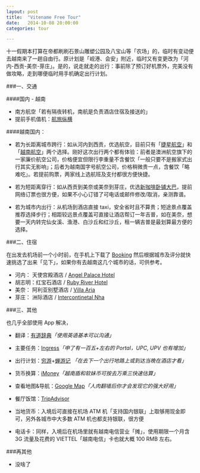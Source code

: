 ```yaml
---
layout: post
title:  "Vitename Free Tour"
date:   2014-10-08 20:00:00
categories: tour

---
```



十一假期本打算在帝都刷刷石景山雕塑公园及八宝山等「农场」的，临时有变动便去越南来了一趟自由行。原计划是「岘港、会安」附近，临时又有变更改为「河内-西贡-美奈-芽庄」。是的，说走就走的出行：事前除了预订好机票外，完美没有做攻略，走到哪便临时用手机确定出行计划。

###一、交通

####国内 - 越南

- 南方航空「若有隔夜转机，南航是负责酒店住宿及接送的」
- 提前手机值机：[航旅纵横](https://itunes.apple.com/us/app/hang-lu-zong-hengpro-guan/id768160271?mt=8)

####越南国内：
   
   - 若为长距离城市跨行：如从河内到西贡，优选航空，目前只有「[捷星航空](http://www.jetstar.com/cn/zh/home)」和「[越南航空](http://www.vietnamairlines.com/wps/portal/cn/site/home?lang=cn&country=china&country_code=CN)」两个选择。刚好这次出行两个都有体验：前者是澳洲航空旗下的一家廉价航空公司，价格便宜但限行李重量不含餐饮「一般只要不是搬家式出行其实无影响」；后者为越南国字号航空公司，价格稍微贵一点，含餐饮「略难吃」。若提前购票，两家线上选航班及支付都很方便快捷。
   
   - 若为短距离穿行：如从西贡到美奈或美奈到芽庄，优选[新咖啡卧铺大巴](https://www.thesinhtourist.vn/)，提前网络订票也很方便，如果不小心订错了可电话或邮件修改/取消，亲测靠谱。
   
   - 若为城市内出行：从机场到酒店直接 taxi，安全省时且不算贵；短途景点覆盖推荐选择步行；相距较远景点覆盖可直接让酒店帮订一年吉普，如在美奈，想要一天内转完仙女溪、渔港、白沙丘和红沙丘，租一辆吉普是最划算最方便的选择。
   
###二、住宿

在出发去机场前一个小时前，在手机上下载了 [Booking](http://www.booking.com/) 然后根据城市及评分就快速挑选了出来「见下」，如果你有去越南这几个城市的话，可供参考。

- 河内：  天使宫殿酒店 / [Angel Palace Hotel](http://www.booking.com/hotel/vn/angel-palace.html)
- 胡志明：红宝石酒店 / [Ruby River Hotel](http://www.booking.com/hotel/vn/ruby-river-hotel.html)
- 美奈：  阿利亚别墅酒店 / [Villa Aria](http://www.booking.com/hotel/vn/villa-aria-muine.html)
- 芽庄：  洲际酒店 / [Intercontinetal Nha](http://www.booking.com/hotel/vn/intercontinental-nha-trang.html)

###三、其他

也几乎全部使用 App 解决，

- 翻译：[有道辞典](https://itunes.apple.com/us/app/you-dao-ci-dian-ben-zeng-qiang/id353115739?mt=8)*「使用英语基本可以沟通」*

- 主要任务：[Ingress](https://itunes.apple.com/us/app/ingress/id576505181?mt=8)*「申了有一百五+左右的 Portal，UPC, UPV 也有增加」*

- 出行计划：[穷游](https://itunes.apple.com/cn/app/qiong-you-chu-jing-lu-xing/id563467866?mt=8)+[蝉游记](https://itunes.apple.com/cn/app/id559653959?mt=8) *「在去下一个出行地路上或到达当晚在酒店才看」*

- 货币换算：[iMoney](https://itunes.apple.com/cn/app/imoney-quan-qiu-hui-lu-zhuan/id389793068)*「越南盾和软妹币可按去万乘三快速估算」*

- 查看地图&导航：[Google Map](https://itunes.apple.com/us/app/google-maps/id585027354?mt=8)*「人肉翻墙后你才会发现它的强大好用」*

- 餐厅饭馆：[TripAdvisor](https://itunes.apple.com/us/app/tripadvisor-hotels-flights/id284876795?mt=8) 

- 当地货币：入境后可直接在机场 ATM 机「支持国内银联」上取够用现金即可，另外各城市中大多数 ATM 机也都支持银联，很方便

- 电话卡：同样，入境后在机场里就有越南电信营业「摊」，使用期限一个月含 3G 流量及花费的 VIETTEL「越南电信」卡也就大概 100 RMB 左右。

###再其他

- 没啥了


